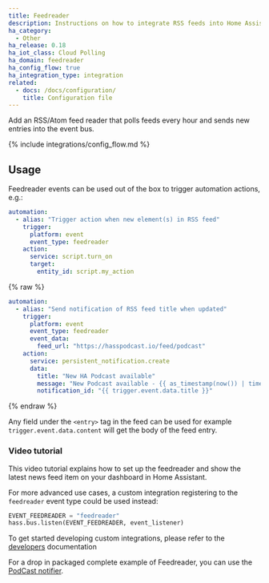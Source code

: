 ```yaml
---
title: Feedreader
description: Instructions on how to integrate RSS feeds into Home Assistant.
ha_category:
  - Other
ha_release: 0.18
ha_iot_class: Cloud Polling
ha_domain: feedreader
ha_config_flow: true
ha_integration_type: integration
related:
  - docs: /docs/configuration/
    title: Configuration file
---
```


Add an RSS/Atom feed reader that polls feeds every hour and sends new entries into the event bus.

{% include integrations/config_flow.md %}

## Usage

Feedreader events can be used out of the box to trigger automation actions, e.g.:

```yaml
automation:
  - alias: "Trigger action when new element(s) in RSS feed"
    trigger:
      platform: event
      event_type: feedreader
    action:
      service: script.turn_on
      target:
        entity_id: script.my_action
```

{% raw %}

```yaml
automation:
  - alias: "Send notification of RSS feed title when updated"
    trigger:
      platform: event
      event_type: feedreader
      event_data:
        feed_url: "https://hasspodcast.io/feed/podcast"
    action:
      service: persistent_notification.create
      data:
        title: "New HA Podcast available"
        message: "New Podcast available - {{ as_timestamp(now()) | timestamp_custom('%I:%M:%S %p %d%b%Y', true) }}"
        notification_id: "{{ trigger.event.data.title }}"
```

{% endraw %}

Any field under the `<entry>` tag in the feed can be used for example `trigger.event.data.content` will get the body of the feed entry.

### Video tutorial
This video tutorial explains how to set up the feedreader and show the latest news feed item on your dashboard in Home Assistant.

<lite-youtube videoid="Va4JOKbesi0" videotitle="How to view RSS feeds on your Dashboard in Home Assistant" posterquality="maxresdefault"></lite-youtube>

For more advanced use cases, a custom integration registering to the `feedreader` event type could be used instead:

```python
EVENT_FEEDREADER = "feedreader"
hass.bus.listen(EVENT_FEEDREADER, event_listener)
```

To get started developing custom integrations, please refer to the [developers](/developers) documentation

For a drop in packaged complete example of Feedreader, you can use the [PodCast notifier](https://github.com/CCOSTAN/Home-AssistantConfig/blob/master/config/packages/hasspodcast.yaml).
